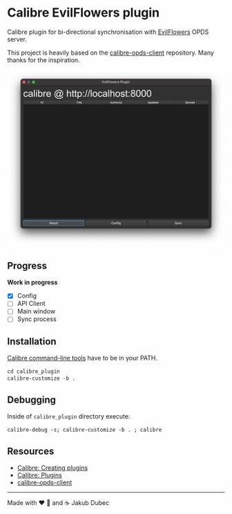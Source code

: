 # Calibre EvilFlowers plugin

Calibre plugin for bi-directional synchronisation with [EvilFlowers](https://github.com/Sibyx/EvilFlowersCatalog)
OPDS server.

This project is heavily based on the [calibre-opds-client](https://github.com/goodlibs/calibre-opds-client) repository.
Many thanks for the inspiration.

![](docs/images/main.png)

## Progress

**Work in progress**

- [X] Config
- [ ] API Client
- [ ] Main window
- [ ] Sync process

## Installation

[Calibre command-line tools](https://manual.calibre-ebook.com/generated/en/cli-index.html) have to be in your PATH.

```shell
cd calibre_plugin
calibre-customize -b .
```

## Debugging

Inside of `calibre_plugin` directory execute:

```shell
calibre-debug -s; calibre-customize -b . ; calibre
```

## Resources

- [Calibre: Creating plugins](https://manual.calibre-ebook.com/creating_plugins.html)
- [Calibre: Plugins](https://manual.calibre-ebook.com/plugins.html)
- [calibre-opds-client](https://github.com/goodlibs/calibre-opds-client)

---
Made with ❤️ 🍺 and ☕️ Jakub Dubec

